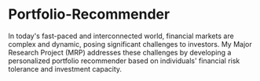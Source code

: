 # Portfolio-Recommender
In today's fast-paced and interconnected world, financial markets are complex and dynamic, posing significant challenges to investors. My Major Research Project (MRP) addresses these challenges by developing a personalized portfolio recommender based on individuals' financial risk tolerance and investment capacity.
